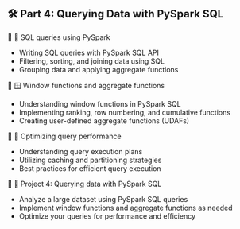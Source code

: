 ## 🛠️ Part 4: Querying Data with PySpark SQL

🔹 📜 SQL queries using PySpark
  - Writing SQL queries with PySpark SQL API
  - Filtering, sorting, and joining data using SQL
  - Grouping data and applying aggregate functions

🔹 🪟 Window functions and aggregate functions
  - Understanding window functions in PySpark SQL
  - Implementing ranking, row numbering, and cumulative functions
  - Creating user-defined aggregate functions (UDAFs)

🔹 🚀 Optimizing query performance
  - Understanding query execution plans
  - Utilizing caching and partitioning strategies
  - Best practices for efficient query execution

🔹 🎯 Project 4: Querying data with PySpark SQL
  - Analyze a large dataset using PySpark SQL queries
  - Implement window functions and aggregate functions as needed
  - Optimize your queries for performance and efficiency
